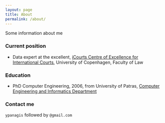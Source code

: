 ```yaml
---
layout: page
title: About
permalink: /about/
---
```


Some information about me

### Current position

* Data expert at the excellent, [iCourts Centre of Excellence for International Courts](http://jura.ku.dk/icourts), University of Copenhagen, Faculty of Law

### Education

* PhD Computer Engineering, 2006, from University of Patras, [Computer Engineering and Informatics Department](http://www.ceid.upatras.gr)  

### Contact me

`ypanagis` followed by `@gmail.com` 